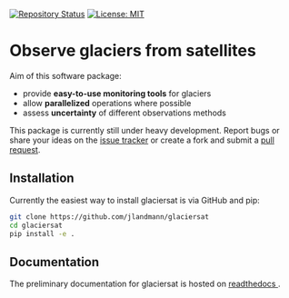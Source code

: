 [![Repository Status](https://www.repostatus.org/badges/latest/wip.svg)](https://www.repostatus.org/badges/latest/wip.svg)
[![License: MIT](https://img.shields.io/badge/License-MIT-green.svg)](https://opensource.org/licenses/MIT)

# Observe glaciers from satellites


Aim of this software package:

* provide **easy-to-use monitoring tools** for glaciers
* allow **parallelized** operations where possible
* assess **uncertainty** of different observations methods

This package is currently still under heavy development.
Report bugs or share your ideas on the [issue tracker](https://github.com/jlandmann/glaciersat/issues) or create a fork and
 submit a [pull request](https://github.com/jlandmann/glaciersat/pulls).


## Installation
Currently the easiest way to install glaciersat is via GitHub and pip:  

``` bash
git clone https://github.com/jlandmann/glaciersat
cd glaciersat
pip install -e .
```

## Documentation
The preliminary documentation for glaciersat is hosted on [readthedocs
](https://glaciersat.readthedocs.io/en/latest/).

